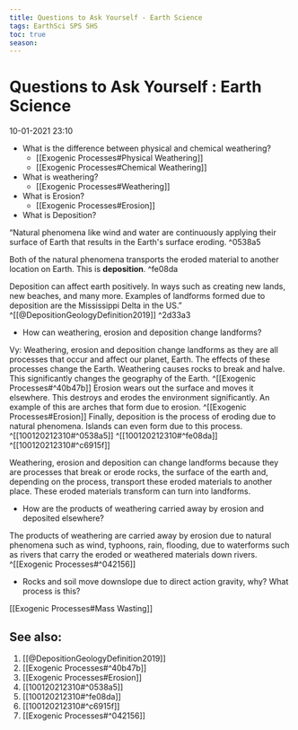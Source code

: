 ```yaml
---
title: Questions to Ask Yourself - Earth Science
tags: EarthSci SPS SHS 
toc: true
season: 
---
```


# Questions to Ask Yourself : Earth Science
10-01-2021 23:10 

-  What is the difference between physical and chemical weathering?
	- [[Exogenic Processes#Physical Weathering]]
	- [[Exogenic Processes#Chemical Weathering]]
- What is weathering? 
	- [[Exogenic Processes#Weathering]]
- What is Erosion?
	- [[Exogenic Processes#Erosion]]
- What is Deposition?

“Natural phenomena like wind and water are continuously applying their surface of Earth that results in the Earth's surface eroding. ^0538a5

Both of the natural phenomena transports the eroded material to another location on Earth. This is **deposition**. ^fe08da

Deposition can affect earth positively. In ways such as creating new lands, new beaches, and many more. Examples of landforms formed due to deposition are the Mississippi Delta in the US.” ^[[@DepositionGeologyDefinition2019]] ^2d33a3


- How can weathering, erosion and deposition change landforms?

Vy: Weathering, erosion and deposition change landforms as they are all processes that occur and affect our planet, Earth. The effects of these processes change the Earth. Weathering causes rocks to break and halve. This significantly changes the geography of the Earth. ^[[Exogenic Processes#^40b47b]] Erosion wears out the surface and moves it elsewhere. This destroys and erodes the environment significantly. An example of this are arches that form due to erosion. ^[[Exogenic Processes#Erosion]] Finally, deposition is the process of eroding due to natural phenomena. Islands can even form due to this process. ^[[100120212310#^0538a5]] ^[[100120212310#^fe08da]] ^[[100120212310#^c6915f]]

Weathering, erosion and deposition can change landforms because they are processes that break or erode rocks, the surface of the earth and, depending on the process, transport these eroded materials to another place. These eroded materials transform can turn into landforms.

- How are the products of weathering carried away by erosion and deposited elsewhere?

The products of weathering are carried away by erosion due to natural phenomena such as wind, typhoons, rain, flooding, due to waterforms such as rivers that carry the eroded or weathered materials down rivers. ^[[Exogenic Processes#^042156]]

- Rocks and soil move downslope due to direct action gravity, why? What process is this?

[[Exogenic Processes#Mass Wasting]]





## See also:
1.  [[@DepositionGeologyDefinition2019]] 
2.  [[Exogenic Processes#^40b47b]] 
3.  [[Exogenic Processes#Erosion]]
4.  [[100120212310#^0538a5]]
5.  [[100120212310#^fe08da]]
6.  [[100120212310#^c6915f]] 
7.  [[Exogenic Processes#^042156]]